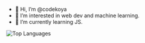 - 👋 Hi, I’m @codekoya
- 👀 I’m interested in web dev and machine learning.  
- 🌱 I’m currently learning JS. 


<!---
codekoya/codekoya is a ✨ special ✨ repository because its `README.md` (this file) appears on your GitHub profile.
You can click the Preview link to take a look at your changes.
--->
![Top Languages](https://github-readme-stats.vercel.app/api/top-langs/?username=codekoya&theme=solarized-light)
